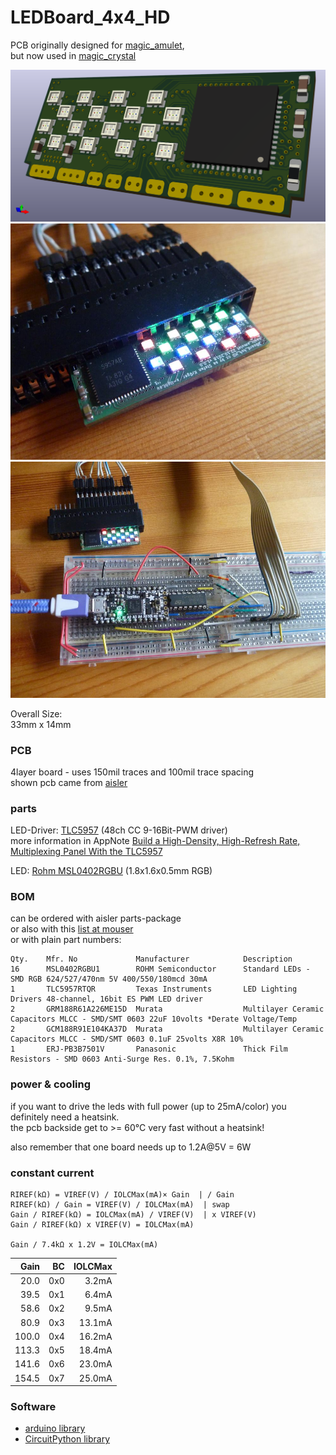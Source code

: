 <!--lint disable list-item-indent-->
<!--lint disable list-item-bullet-indent-->

# LEDBoard_4x4_HD
PCB originally designed for [magic_amulet](https://github.com/s-light/magic_amulet),  
but now used in [magic_crystal](https://github.com/s-light/magic_crystal)

![LEDBoard_4x4_HD CAD](./export/3d/LEDBoard_4x4_HD.png)
![LEDBoard_4x4_HD working](./photos/P1700254_small.jpg)
![LEDBoard_4x4_HD controlled by ItsyBitsy M4 with CircuitPython](./photos/P1700258_small__TLC5957_controlled_by_ItsyBitsyM4CircuitPython.jpg)

Overall Size:  
33mm x 14mm

### PCB
4layer board - uses 150mil traces and 100mil trace spacing  
shown pcb came from [aisler](https://aisler.net/s-light/magic_amulet/led-board-4x4-hd)

### parts
LED-Driver: [TLC5957](http://www.ti.com/lit/ds/symlink/tlc5957.pdf) (48ch CC 9-16Bit-PWM driver)  
more information in AppNote [Build a High-Density, High-Refresh Rate, Multiplexing Panel With the TLC5957](http://www.ti.com/lit/ug/slvuaf0/slvuaf0.pdf)

LED: [Rohm MSL0402RGBU](https://www.rohm.com/products/led/chip-leds-multi-color-type/msl0402rgbu-product) (1.8x1.6x0.5mm RGB)

### BOM
can be ordered with aisler parts-package  
or also with this [list at mouser](https://www.mouser.com/ProjectManager/ProjectDetail.aspx?AccessID=e53c13ed09)  
or with plain part numbers:
```
Qty.    Mfr. No             Manufacturer            Description
16      MSL0402RGBU1        ROHM Semiconductor      Standard LEDs - SMD RGB 624/527/470nm 5V 400/550/180mcd 30mA
1       TLC5957RTQR         Texas Instruments       LED Lighting Drivers 48-channel, 16bit ES PWM LED driver
2       GRM188R61A226ME15D  Murata                  Multilayer Ceramic Capacitors MLCC - SMD/SMT 0603 22uF 10volts *Derate Voltage/Temp
2       GCM188R91E104KA37D  Murata                  Multilayer Ceramic Capacitors MLCC - SMD/SMT 0603 0.1uF 25volts X8R 10%
1       ERJ-PB3B7501V       Panasonic               Thick Film Resistors - SMD 0603 Anti-Surge Res. 0.1%, 7.5Kohm
```

### power & cooling
if you want to drive the leds with full power (up to 25mA/color)
you definitely need a heatsink.  
the pcb backside get to >= 60°C very fast without a heatsink!

also remember that one board needs up to 1.2A@5V = 6W


### constant current

```
RIREF(kΩ) = VIREF(V) / IOLCMax(mA)× Gain  | / Gain
RIREF(kΩ) / Gain = VIREF(V) / IOLCMax(mA)  | swap
Gain / RIREF(kΩ) = IOLCMax(mA) / VIREF(V)  | x VIREF(V)
Gain / RIREF(kΩ) x VIREF(V) = IOLCMax(mA)

Gain / 7.4kΩ x 1.2V = IOLCMax(mA)

```
|  Gain |  BC | IOLCMax |
| ----: | --: | ------: |
|  20.0 | 0x0 |   3.2mA |
|  39.5 | 0x1 |   6.4mA |
|  58.6 | 0x2 |   9.5mA |
|  80.9 | 0x3 |  13.1mA |
| 100.0 | 0x4 |  16.2mA |
| 113.3 | 0x5 |  18.4mA |
| 141.6 | 0x6 |  23.0mA |
| 154.5 | 0x7 |  25.0mA |

### Software
- [arduino library](https://github.com/s-light/slight_TLC5957)
- [CircuitPython library](https://github.com/s-light/slight_CircuitPython_TLC5957)
